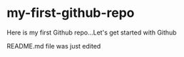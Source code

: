 # my-first-github-repo
Here is my first Github repo...Let's get started with Github

README.md file was just edited
